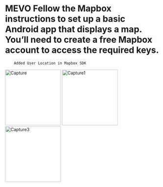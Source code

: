 # MEVO  Fellow the Mapbox instructions to set up a basic Android app that displays a map. You’ll need to create a free Mapbox account to access the required keys.
        Added User Location in Mapbox SDK
<img width="182" alt="Capture" src="https://user-images.githubusercontent.com/90834709/155317480-2db5a6ea-4ceb-4d0f-9d60-a606905e9f00.PNG">
<img width="182" alt="Capture1" src="https://user-images.githubusercontent.com/90834709/155317493-62c55bfd-510d-43be-86cc-e801f6e0f542.PNG">
<img width="182" alt="Capture3" src="https://user-images.githubusercontent.com/90834709/155317500-1bcd8e63-ae64-41fa-a84b-bc1b3d849330.PNG">
